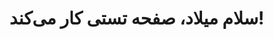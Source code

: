 <!DOCTYPE html>
<html>
<head><title>Test Page</title></head>
<body>
<h1>سلام میلاد، صفحه تستی کار می‌کند!</h1>
</body>
</html>
